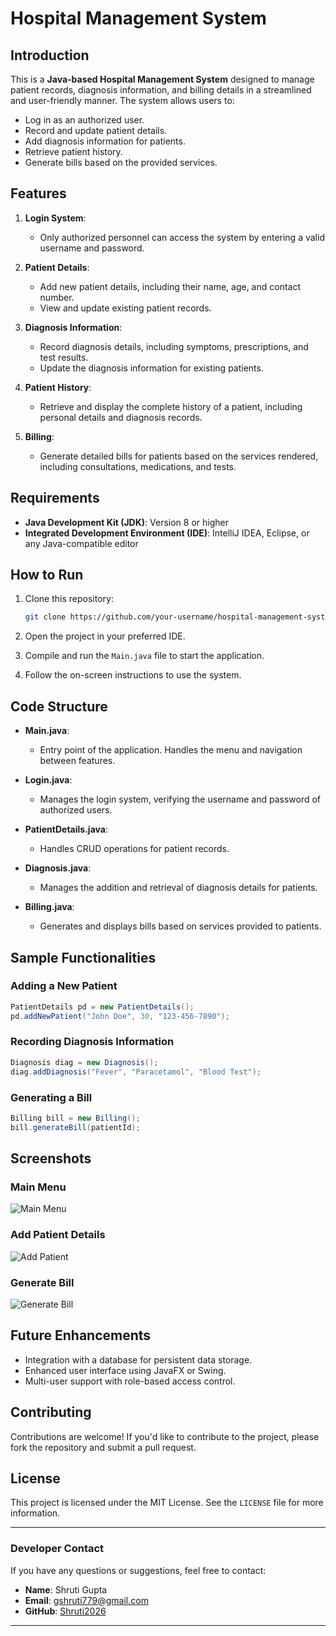 # Hospital Management System

## Introduction
This is a **Java-based Hospital Management System** designed to manage patient records, diagnosis information, and billing details in a streamlined and user-friendly manner. The system allows users to:

- Log in as an authorized user.
- Record and update patient details.
- Add diagnosis information for patients.
- Retrieve patient history.
- Generate bills based on the provided services.

## Features

1. **Login System**:
   - Only authorized personnel can access the system by entering a valid username and password.

2. **Patient Details**:
   - Add new patient details, including their name, age, and contact number.
   - View and update existing patient records.

3. **Diagnosis Information**:
   - Record diagnosis details, including symptoms, prescriptions, and test results.
   - Update the diagnosis information for existing patients.

4. **Patient History**:
   - Retrieve and display the complete history of a patient, including personal details and diagnosis records.

5. **Billing**:
   - Generate detailed bills for patients based on the services rendered, including consultations, medications, and tests.

## Requirements
- **Java Development Kit (JDK)**: Version 8 or higher
- **Integrated Development Environment (IDE)**: IntelliJ IDEA, Eclipse, or any Java-compatible editor

## How to Run

1. Clone this repository:
   ```bash
   git clone https://github.com/your-username/hospital-management-system.git
   ```

2. Open the project in your preferred IDE.

3. Compile and run the `Main.java` file to start the application.

4. Follow the on-screen instructions to use the system.

## Code Structure

- **Main.java**:
  - Entry point of the application. Handles the menu and navigation between features.

- **Login.java**:
  - Manages the login system, verifying the username and password of authorized users.

- **PatientDetails.java**:
  - Handles CRUD operations for patient records.

- **Diagnosis.java**:
  - Manages the addition and retrieval of diagnosis details for patients.

- **Billing.java**:
  - Generates and displays bills based on services provided to patients.

## Sample Functionalities

### Adding a New Patient
```java
PatientDetails pd = new PatientDetails();
pd.addNewPatient("John Doe", 30, "123-456-7890");
```

### Recording Diagnosis Information
```java
Diagnosis diag = new Diagnosis();
diag.addDiagnosis("Fever", "Paracetamol", "Blood Test");
```

### Generating a Bill
```java
Billing bill = new Billing();
bill.generateBill(patientId);
```

## Screenshots
### Main Menu
![Main Menu](https://via.placeholder.com/800x400?text=Main+Menu)

### Add Patient Details
![Add Patient](https://via.placeholder.com/800x400?text=Add+Patient+Details)

### Generate Bill
![Generate Bill](https://via.placeholder.com/800x400?text=Generate+Bill)

## Future Enhancements
- Integration with a database for persistent data storage.
- Enhanced user interface using JavaFX or Swing.
- Multi-user support with role-based access control.

## Contributing
Contributions are welcome! If you'd like to contribute to the project, please fork the repository and submit a pull request.

## License
This project is licensed under the MIT License. See the `LICENSE` file for more information.

---

### Developer Contact
If you have any questions or suggestions, feel free to contact:

- **Name**: Shruti Gupta
- **Email**: gshruti779@gmail.com
- **GitHub**: [Shruti2026](https://github.com/Shruti2026)

---

